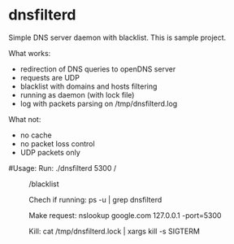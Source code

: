 # dnsfilterd
Simple DNS server daemon with blacklist.
This is sample project.

What works:
- redirection of DNS queries to openDNS server
- requests are UDP
- blacklist with domains and hosts filtering
- running as daemon (with lock file)
- log with packets parsing on /tmp/dnsfilterd.log

What not:
- no cache
- no packet loss control
- UDP packets only

#Usage:
Run:
./dnsfilterd 5300 /<dir>/blacklist

Chech if running:
ps -u <user> | grep dnsfilterd

Make request:
nslookup google.com 127.0.0.1 -port=5300

Kill:
cat /tmp/dnsfilterd.lock | xargs kill -s SIGTERM
